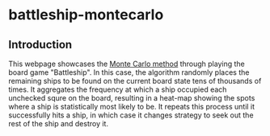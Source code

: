 # battleship-montecarlo

## Introduction

This webpage showcases the [Monte Carlo method](https://en.wikipedia.org/wiki/Monte_Carlo_method) through playing the board game "Battleship". In this case, the algorithm randomly places the remaining ships to be found on the current board state tens of thousands of times. It aggregates the frequency at which a ship occupied each unchecked squre on the board, resulting in a heat-map showing the spots where a ship is statistically most likely to be. It repeats this process until it successfully hits a ship, in which case it changes strategy to seek out the rest of the ship and destroy it. 

